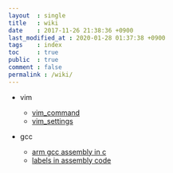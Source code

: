 ```yaml
---
layout  : single
title   : wiki
date    : 2017-11-26 21:38:36 +0900
last_modified_at : 2020-01-28 01:37:38 +0900
tags    : index
toc     : true
public  : true
comment : false
permalink : /wiki/
---
```


* vim
    * [vim_command](vim_command)
    * [vim_settings](vim_settings)

* gcc
    * [arm gcc assembly in c](arm_gcc_assembly_in_c)
    * [labels in assembly code](labels_in_assembly_code)


